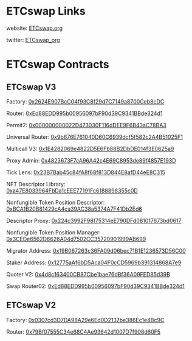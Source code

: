 # ETCswap Links

website: [ETCswap.org](https://etcswap.org)

twitter: [ETCswap_org](https://x.com/ETCswap_org)


# ETCswap Contracts

## ETCswap V3

Factory: [0x2624E907BcC04f93C8f29d7C7149a8700Ceb8cDC](https://etc.blockscout.com/address/0x2624E907BcC04f93C8f29d7C7149a8700Ceb8cDC)

Router: [0xEd88EDD995b00956097bF90d39C9341BBde324d1](https://etc.blockscout.com/address/0xEd88EDD995b00956097bF90d39C9341BBde324d1)

Permit2: [0x000000000022D473030F116dDEE9F6B43aC78BA3](https://etc.blockscout.com/address/0x000000000022D473030F116dDEE9F6B43aC78BA3)

Universal Router: [0x9b676E761040D60C6939dcf5f582c2A4B51025F1](https://etc.blockscout.com/address/0x9b676E761040D60C6939dcf5f582c2A4B51025F1)

Multicall V3: [0x1E4282069e4822D5E6Fb88B2DbDE014f3E0625a9](https://etc.blockscout.com/address/0x1E4282069e4822D5E6Fb88B2DbDE014f3E0625a9)

Proxy Admin: [0x4823673F7cA96A42c4E69C8953de89f4857E193D](https://etc.blockscout.com/address/0x4823673F7cA96A42c4E69C8953de89f4857E193D)

Tick Lens: [0x23B7Bab45c84fA8f68f813D844E8afD44eE8C315](https://etc.blockscout.com/address/0x23B7Bab45c84fA8f68f813D844E8afD44eE8C315)

NFT Descriptor Library: [0xa47E8033964FbDa1cEEE77191Fc6188898355c0D](https://etc.blockscout.com/address/0xa47E8033964FbDa1cEEE77191Fc6188898355c0D)

Nonfungible Token Position Descriptor: [0xBCA1B20B81429cA4ca39AC38a5374A7F41Db2Ed6](https://etc.blockscout.com/address/0xBCA1B20B81429cA4ca39AC38a5374A7F41Db2Ed6)

Descriptor Proxy: [0x224c3992F98f75314eE790DFd081017673bd0617](https://etc.blockscout.com/address/0x224c3992F98f75314eE790DFd081017673bd0617)

Nonfungible Token Position Manager: [0x3CEDe6562D6626A04d7502CC35720901999AB699](https://etc.blockscout.com/address/0x3CEDe6562D6626A04d7502CC35720901999AB699)

Migrator Address: [0x19B067263c36FA09d06bec71B1E1236573D56C00](https://etc.blockscout.com/address/0x19B067263c36FA09d06bec71B1E1236573D56C00)

Staker Address: [0x12775aAf6bD5Aca04F0cCD5969b391314868A7e9](https://etc.blockscout.com/address/0x12775aAf6bD5Aca04F0cCD5969b391314868A7e9)

Quoter V2: [0x4d8c163400CB87Cbe1bae76dBf36A09FED85d39B](https://etc.blockscout.com/address/0x4d8c163400CB87Cbe1bae76dBf36A09FED85d39B)

Swap Router02: [0xEd88EDD995b00956097bF90d39C9341BBde324d1](https://etc.blockscout.com/address/0xEd88EDD995b00956097bF90d39C9341BBde324d1)

## ETCswap V2

Factory: [0x0307cd3D7DA98A29e6Ed0D2137be386Ec1e4Bc9C](https://etc.blockscout.com/address/0x0307cd3D7DA98A29e6Ed0D2137be386Ec1e4Bc9C)

Router: [0x79Bf07555C34e68C4Ae93642d1007D7f908d60F5](https://etc.blockscout.com/address/0x79Bf07555C34e68C4Ae93642d1007D7f908d60F5)
